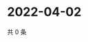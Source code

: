 # 2022-04-02

共 0 条

<!-- BEGIN WEIBO -->
<!-- 最后更新时间 Sat Apr 02 2022 01:19:13 GMT+0800 (China Standard Time) -->

<!-- END WEIBO -->
